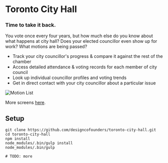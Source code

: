 # Toronto City Hall #
### Time to take it back. ###

You vote once every four years, but how much else do you know about what happens at city hall? Does your elected councillor even show up for work? What motions are being passed?

- Track your city councillor's progress & compare it against the rest of the chamber
- Access detailed attendance & voting records for each member of city council
- Look up individual councillor profiles and voting trends
- Get in direct contact with your city councillor about a particular issue

![Motion List](https://raw.githubusercontent.com/designcofounders/toronto-city-hall/master/screens/motion_list.png)

More screens [here](https://github.com/designcofounders/toronto-city-hall/tree/master/screens).

## Setup

```
git clone https://github.com/designcofounders/toronto-city-hall.git 
cd toronto-city-hall
npm install
node_modules/.bin/gulp install
node_modules/.bin/gulp

# TODO: more
```
